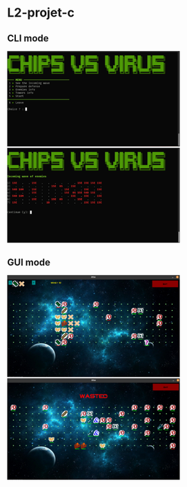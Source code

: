 # L2-projet-c

## CLI mode
<div style="display: inline-block;">
<img src="data/img/other/cli_view_1.png" width="400">
<img src="data/img/other/cli_view_2.png" width="400">
</div>

## GUI mode
<div style="display: inline-block;">
<img src="data/img/other/gui_view_1.png" width="400">
<img src="data/img/other/gui_view_2.png" width="400">
</div>

